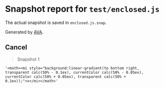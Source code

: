 # Snapshot report for `test/enclosed.js`

The actual snapshot is saved in `enclosed.js.snap`.

Generated by [AVA](https://avajs.dev).

## Cancel

> Snapshot 1

    '<math><mi style="background:linear-gradient(to bottom right, transparent calc(50% - 0.1ex), currentColor calc(50% - 0.05ex), currentColor calc(50% + 0.05ex), transparent calc(50% + 0.1ex));">x</mi></math>'
